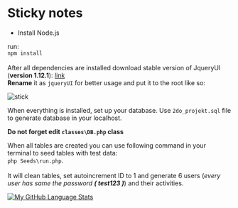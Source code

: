 # Sticky notes


- Install Node.js

run:<br>
```npm install```
<br>
<br>
After all dependencies are installed download stable version of JqueryUI (<strong>version 1.12.1</strong>): <a href="https://jqueryui.com/download/all/">link</a>
<br><strong>Rename</strong> it as ```jqueryUI``` for better usage and put it to the root like so:
<br>

![stick](https://user-images.githubusercontent.com/41372194/137268733-7d1db3ec-dd30-413d-b6d4-3b4e7b332b1b.PNG)

When everything is installed, set up your database. Use ```2do_projekt.sql``` file to generate database in your localhost.
<br>

<strong>Do not forget edit ```classes\DB.php``` class </strong>

When all tables are created you can use following command in your terminal to seed tables with test data: <br>
```php Seeds\run.php```. 
<br>
<br>
It will clean tables, set autoincrement ID to 1 and generate 6 users (<i>every user has same the password <strong>( test123 )</strong></i>) and their  activities.

[![My GitHub Language Stats](https://github-readme-stats.vercel.app/api/top-langs/?username=Bravcoveoko&langs_count=8&theme=tokyonight)]()
